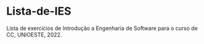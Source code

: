 # Lista-de-IES
Lista de exercícios de Introdução a Engenharia de Software para o curso de CC, UNIOESTE, 2022.
